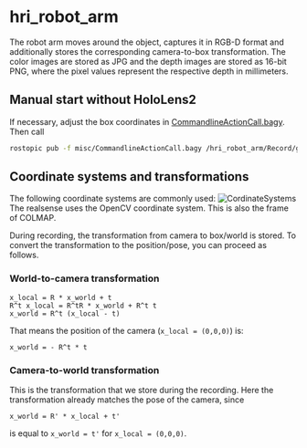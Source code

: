 # hri_robot_arm

The robot arm moves around the object, captures it in RGB-D format and additionally stores the corresponding camera-to-box transformation.
The color images are stored as JPG and the depth images are stored as 16-bit PNG, where the pixel values represent the respective depth in millimeters.

## Manual start without HoloLens2
If necessary, adjust the box coordinates in [CommandlineActionCall.bagy](misc/CommandlineActionCall.bagy). Then call
```bash
rostopic pub -f misc/CommandlineActionCall.bagy /hri_robot_arm/Record/goal hri_robot_arm/RecordActionGoal --once
```

## Coordinate systems and transformations
The following coordinate systems are commonly used:
![CordinateSystems](https://miro.medium.com/max/2000/1*NmzBmBk5SMUULxk8hcOsdw.png)
The realsense uses the OpenCV coordinate system. This is also the frame of COLMAP.

During recording, the transformation from camera to box/world is stored.
To convert the transformation to the position/pose, you can proceed as follows.

### World-to-camera transformation
```
x_local = R * x_world + t
R^t x_local = R^tR * x_world + R^t t
x_world = R^t (x_local - t)
```
That means the position of the camera (`x_local = (0,0,0)`) is:
```
x_world = - R^t * t
```

### Camera-to-world transformation
This is the transformation that we store during the recording.
Here the transformation already matches the pose of the camera, since
```
x_world = R' * x_local + t'
```
is equal to `x_world = t'` for `x_local = (0,0,0)`.